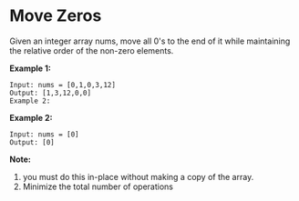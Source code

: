 # Move Zeros

Given an integer array nums, move all 0's to the end of it while maintaining the relative order of the non-zero elements.

**Example 1:**

```text
Input: nums = [0,1,0,3,12]
Output: [1,3,12,0,0]
Example 2:
```

**Example 2:**

```text
Input: nums = [0]
Output: [0]
```

**Note:**

1. you must do this in-place without making a copy of the array.
2. Minimize the total number of operations
